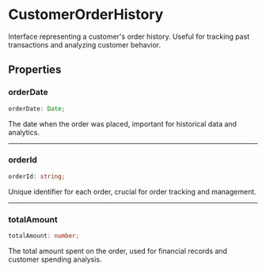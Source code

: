 # CustomerOrderHistory

Interface representing a customer's order history.
Useful for tracking past transactions and analyzing customer behavior.

## Properties

### orderDate

```ts
orderDate: Date;
```

The date when the order was placed, important for historical data and analytics.

***

### orderId

```ts
orderId: string;
```

Unique identifier for each order, crucial for order tracking and management.

***

### totalAmount

```ts
totalAmount: number;
```

The total amount spent on the order, used for financial records and customer spending analysis.
